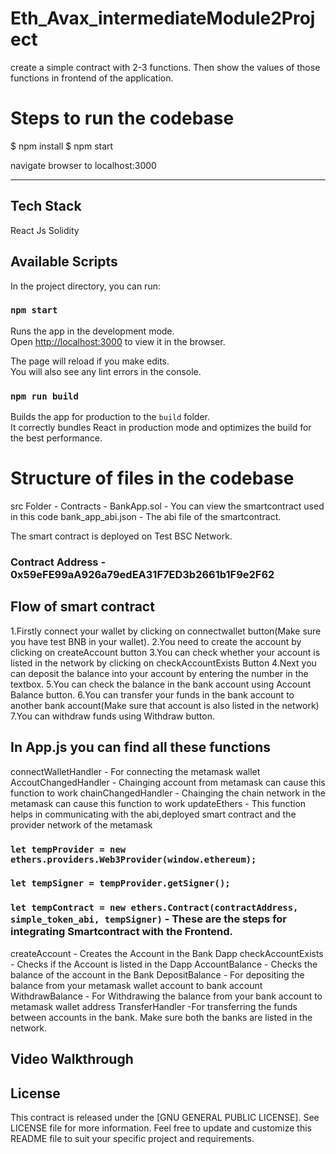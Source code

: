 # Eth_Avax_intermediateModule2Project
 create a simple contract with 2-3 functions. Then show the values of those functions in frontend of the application.
 # Steps to run the codebase 

$ npm install
$ npm start

navigate browser to localhost:3000

-----------------------------
## Tech Stack

React Js
Solidity

## Available Scripts

In the project directory, you can run:

### `npm start`

Runs the app in the development mode.\
Open [http://localhost:3000](http://localhost:3000) to view it in the browser.

The page will reload if you make edits.\
You will also see any lint errors in the console.

### `npm run build`

Builds the app for production to the `build` folder.\
It correctly bundles React in production mode and optimizes the build for the best performance.

# Structure of files in the codebase

src Folder -
    Contracts - 
        BankApp.sol - You can view the smartcontract used in this code 
        bank_app_abi.json - The abi file of the smartcontract.

The smart contract is deployed on Test BSC Network.

### Contract Address - 0x59eFE99aA926a79edEA31F7ED3b2661b1F9e2F62

## Flow of smart contract

1.Firstly connect your wallet by clicking on connectwallet button(Make sure you have test BNB in your wallet).
2.You need to create the account by clicking on createAccount  button
3.You can check whether your account is listed in the network by clicking on checkAccountExists Button
4.Next you can deposit the balance into your account by entering the number in the textbox.
5.You can check the balance in the bank account using Account Balance button.
6.You can transfer your funds in the bank account to another bank account(Make sure that account is also listed in the network)
7.You can withdraw funds using Withdraw button.



## In App.js you can find all these functions

connectWalletHandler - For connecting the metamask wallet
AccoutChangedHandler - Chainging account from metamask can cause this function to work
chainChangedHandler - Chainging the chain network in the metamask can cause this function to work
updateEthers - This function helps in communicating with the abi,deployed smart contract and the provider network of the metamask

### `let tempProvider = new ethers.providers.Web3Provider(window.ethereum);`
###	`let tempSigner = tempProvider.getSigner();`
### `let tempContract = new ethers.Contract(contractAddress, simple_token_abi, tempSigner)` - These are the steps for integrating Smartcontract with the Frontend.

createAccount - Creates the Account in the Bank Dapp
checkAccountExists - Checks if the Account is listed in the Dapp
AccountBalance - Checks the balance of the account in the Bank
DepositBalance - For depositing the balance from your metamask wallet account to bank account
WithdrawBalance - For Withdrawing the balance from your bank account to metamask wallet address 
TransferHandler -For transferring the funds between accounts in the bank. Make sure both the banks are listed in the network.

## Video Walkthrough


## License
This contract is released under the [GNU GENERAL PUBLIC LICENSE]. See LICENSE file for more information.
Feel free to update and customize this README file to suit your specific project and requirements.
